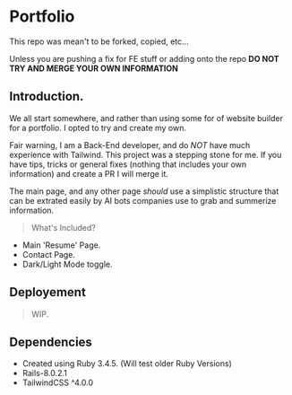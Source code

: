 # Portfolio

This repo was mean't to be forked, copied, etc...

Unless you are pushing a fix for FE stuff or adding onto the repo **DO NOT TRY AND MERGE YOUR OWN INFORMATION**

## Introduction.

We all start somewhere, and rather than using some for of website builder for a portfolio. I opted to try and create my own.

Fair warning, I am a Back-End developer, and do _NOT_ have much experience with Tailwind. This project was a stepping stone for me. If you have tips, tricks or general fixes (nothing that includes your own information) and create a PR I will merge it.

The main page, and any other page _should_ use a simplistic structure that can be extrated easily by AI bots companies use to grab and summerize information.

> What's Included?

- Main 'Resume' Page.
- Contact Page.
- Dark/Light Mode toggle.

## Deployement

> WIP.

## Dependencies

- Created using Ruby 3.4.5. (Will test older Ruby Versions)
- Rails-8.0.2.1
- TailwindCSS ^4.0.0